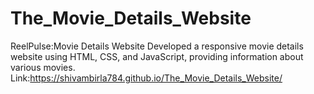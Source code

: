 # The_Movie_Details_Website
ReelPulse:Movie Details Website
Developed a responsive movie details website using HTML, CSS, and JavaScript, providing information about various movies.
Link:https://shivambirla784.github.io/The_Movie_Details_Website/

